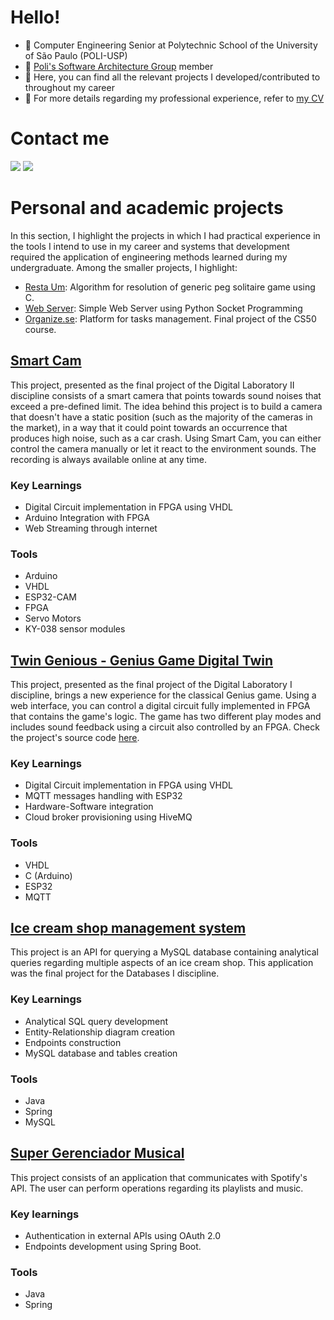 # Hello!

- 🔭 Computer Engineering Senior at Polytechnic School of the University of São Paulo (POLI-USP)
- 📖 [Poli's Software Architecture Group](https://www.linkedin.com/company/garsoft) member
- 💬 Here, you can find all the relevant projects I developed/contributed to throughout my career
- 💬 For more details regarding my professional experience, refer to [my CV](https://drive.google.com/file/d/1bE47gwdtuRyLdWqqH4mdPMoPfi93M7jG/view?usp=sharing)

# Contact me
  
<div>
<a href=https://www.linkedin.com/in/henriquepaes1/" target="_blank"><img src="https://img.shields.io/badge/-LinkedIn-%230077B5?style=for-the-badge&logo=linkedin&logoColor=white" target="_blank"></a> 
<a href = "mailto:henriquee.paes1@gmail.com"><img src="https://img.shields.io/badge/-Gmail-%23333?style=for-the-badge&logo=gmail&logoColor=white" target="_blank"></a>
</div>
  
# Personal and academic projects
In this section, I highlight the projects in which I had practical experience in the tools I intend to use in my career and systems that development required the application 
of engineering methods learned during my undergraduate. Among the smaller projects, I highlight: 

- [Resta Um](https://github.com/henriquepaes1/restaum): Algorithm for resolution of generic peg solitaire game using C.
- [Web Server](https://github.com/henriquepaes1/servidor-web): Simple Web Server using Python Socket Programming
- [Organize.se](https://github.com/henriquepaes1/organizese): Platform for tasks management. Final project of the CS50 course.

## [Smart Cam](https://www.canva.com/design/DAF79YRvrBc/8r4vmDkX1FXDvOye1nYRnA/edit)
This project, presented as the final project of the Digital Laboratory II discipline consists of a smart camera that points towards sound noises that exceed a pre-defined limit.
The idea behind this project is to build a camera that doesn't have a static position (such as the majority of the cameras in the market), in a way that it could point towards an occurrence that produces high noise, 
such as a car crash.
Using Smart Cam, you can either control the camera manually or let it react to the environment sounds. The recording is always available online at any time.

### Key Learnings
- Digital Circuit implementation in FPGA using VHDL
- Arduino Integration with FPGA
- Web Streaming through internet

### Tools
- Arduino
- VHDL
- ESP32-CAM
- FPGA
- Servo Motors
- KY-038 sensor modules

## [Twin Genious - Genius Game Digital Twin](https://www.canva.com/design/DAFxDvowMMk/fmFql6FsF3cnarBq7WEV1A/edit?utm_content=DAFxDvowMMk&utm_campaign=designshare&utm_medium=link2&utm_source=sharebutton)
  This project, presented as the final project of the Digital Laboratory I discipline, brings a new experience for the classical Genius game.
  Using a web interface, you can control a digital circuit fully implemented in FPGA that contains the game's logic. The game has two different play modes and includes sound feedback using  a circuit also controlled by an FPGA.
  Check the project's source code [here](https://github.com/GARSoftPoli/twin-genious).

  ### Key Learnings
  - Digital Circuit implementation in FPGA using VHDL
  - MQTT messages handling with ESP32
  - Hardware-Software integration
  - Cloud broker provisioning using HiveMQ

   ### Tools
   - VHDL
   - C (Arduino)
   - ESP32
   - MQTT

  ## [Ice cream shop management system](https://github.com/004-JPA/FranquiaSorveteria)
  This project is an API for querying a MySQL database containing analytical queries regarding multiple aspects of an ice cream shop. 
  This application was the final project for the Databases I discipline.

  ### Key Learnings
  - Analytical SQL query development
  - Entity-Relationship diagram creation
  - Endpoints construction
  - MySQL database and tables creation

  ### Tools
  - Java
  - Spring
  - MySQL
  
## [Super Gerenciador Musical](https://github.com/projetomac0321/SuperGerenciadorMusical)
  This project consists of an application that communicates with Spotify's API. The user can perform operations regarding its playlists and music. 
  
  ### Key learnings
  - Authentication in external APIs using OAuth 2.0
  - Endpoints development using Spring Boot. 
  
  ### Tools
  - Java
  - Spring 
  
  

 
